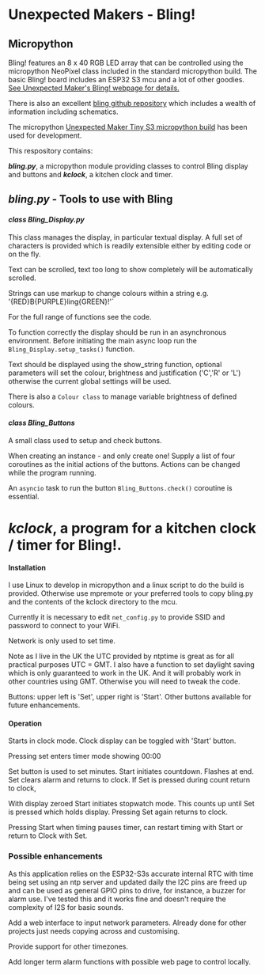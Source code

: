 # Unexpected Makers - Bling! 
## Micropython 

Bling! features an 8 x 40 RGB LED array that can be controlled using the micropython NeoPixel class included in the standard micropython build. The basic Bling! board includes an ESP32 S3 mcu and a lot of other goodies. [See Unexpected Maker's Bling! webpage for details.](https://unexpectedmaker.com/shop.html#!/BLING/p/596946493// "Bling! Webpage")

There is also an excellent [bling github repository](https://github.com/UnexpectedMaker/bling) which includes
a wealth of information including schematics.

The micropython [Unexpected Maker Tiny S3 micropython build](https://micropython.org/download/UM_TINYS3/) has been 
used for development.

This respository contains:

***bling.py***, a micropython module providing classes to control Bling display and buttons and ***kclock***, a kitchen clock and timer.

## *bling.py* - Tools to use with Bling

#### *class Bling_Display.py*

This class manages the display, in particular textual display. A full set of characters is provided which is readily extensible either by editing code or on the fly.

Text can be scrolled, text too long to show completely will be automatically scrolled.

Strings can use markup to change colours within a string e.g. '{RED}B{PURPLE}ling{GREEN}!'`

For the full range of functions see the code.

To function correctly the display should be run in an asynchronous environment. Before initiating the main async loop run the `Bling_Display.setup_tasks()` function. 

Text should be displayed using the show_string function, optional parameters will set the colour, brightness and justification ('C','R' or 'L') otherwise the current global settings will be used.

There is also a `Colour class` to manage variable brightness of defined colours. 

#### *class Bling_Buttons*

A small class used to setup and check buttons.

When creating an instance - and only create one! Supply a list of four coroutines as the initial actions of the buttons. Actions can be changed while the program running.

An `asyncio` task to run the button `Bling_Buttons.check()` coroutine is essential. 

# *kclock*, a program for a kitchen clock / timer for Bling!.

#### Installation

I use Linux to develop in micropython and a linux script to do the build is provided. Otherwise use mpremote or your preferred tools to copy bling.py and the contents of the kclock directory to the mcu.

Currently it is necessary to edit `net_config.py` to provide SSID and password to connect to your WiFi.

Network is only used to set time.

Note as I live in the UK the UTC provided by ntptime is great as for all practical purposes UTC = GMT. I also have a function to set daylight saving which is only guaranteed to work in the UK. And it will probably work in other countries using GMT. Otherwise you will need to tweak the code.

Buttons: upper left is 'Set', upper right is 'Start'. Other buttons available for future enhancements. 

#### Operation

Starts in clock mode. Clock display can be toggled with 'Start' button.

Pressing set enters timer mode showing 00:00

Set button is used to set minutes. Start initiates countdown.
Flashes at end. Set clears alarm and returns to clock. 
If Set is pressed during count return to clock,

With display zeroed Start initiates stopwatch mode. This counts up until Set is
pressed which holds display. Pressing Set again returns to clock.

Pressing Start when timing pauses timer, can restart timing with Start or return to Clock with Set. 

### Possible enhancements

As this application relies on the ESP32-S3s accurate internal RTC with time being set using an ntp server and updated daily the I2C pins are freed up and can be used as general GPIO pins to drive, for instance, a buzzer for alarm use. I've tested this and it works fine and doesn't require the complexity of I2S for basic sounds.

Add a web interface to input network parameters. Already done for other projects just needs copying across and customising.

Provide support for other timezones.

Add longer term alarm functions with possible web page to control locally.